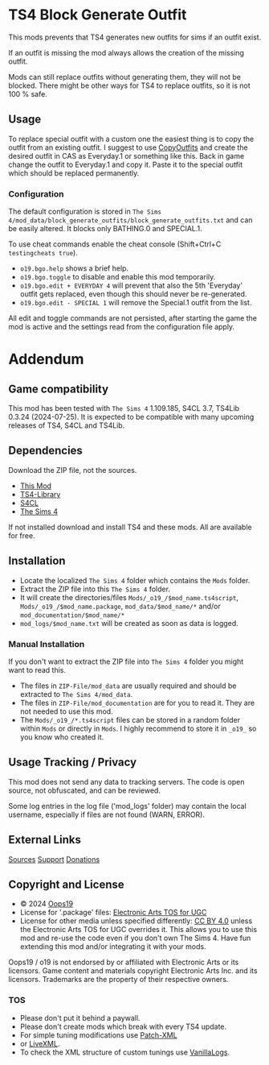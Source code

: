 # TS4 Block Generate Outfit

This mods prevents that TS4 generates new outfits for sims if an outfit exist.

If an outfit is missing the mod always allows the creation of the missing outfit.

Mods can still replace outfits without generating them, they will not be blocked. 
There might be other ways for TS4 to replace outfits, so it is not 100 % safe.

## Usage
To replace special outfit with a custom one the easiest thing is to copy the outfit from an existing outfit.
I suggest to use [CopyOutfits](https://github.com/Oops19/TS4-CopyOutfits) and create the desired outfit in CAS as Everyday.1 or something like this.
Back in game change the outfit to Everyday.1 and copy it.
Paste it to the special outfit which should be replaced permanently.

### Configuration
The default configuration is stored in `The Sims 4/mod_data/block_generate_outfits/block_generate_outfits.txt` and can be easily altered.
It blocks only BATHING.0 and SPECIAL.1.

To use cheat commands enable the cheat console (Shift+Ctrl+C `testingcheats true`).
* `o19.bgo.help` shows a brief help.
* `o19.bgo.toggle` to disable and enable this mod temporarily.
* `o19.bgo.edit + EVERYDAY 4` will prevent that also the 5th 'Everyday' outfit gets replaced, even though this should never be re-generated.
* `o19.bgo.edit - SPECIAL 1` will remove the Special.1 outfit from the list.

All edit and toggle commands are not persisted, after starting the game the mod is active and the settings read from the configuration file apply.


# Addendum

## Game compatibility
This mod has been tested with `The Sims 4` 1.109.185, S4CL 3.7, TS4Lib 0.3.24 (2024-07-25).
It is expected to be compatible with many upcoming releases of TS4, S4CL and TS4Lib.

## Dependencies
Download the ZIP file, not the sources.
* [This Mod](../../releases/latest)
* [TS4-Library](https://github.com/Oops19/TS4-Library/releases/latest)
* [S4CL](https://github.com/ColonolNutty/Sims4CommunityLibrary/releases/latest)
* [The Sims 4](https://www.ea.com/games/the-sims/the-sims-4)

If not installed download and install TS4 and these mods.
All are available for free.

## Installation
* Locate the localized `The Sims 4` folder which contains the `Mods` folder.
* Extract the ZIP file into this `The Sims 4` folder.
* It will create the directories/files `Mods/_o19_/$mod_name.ts4script`, `Mods/_o19_/$mod_name.package`, `mod_data/$mod_name/*` and/or `mod_documentation/$mod_name/*`
* `mod_logs/$mod_name.txt` will be created as soon as data is logged.

### Manual Installation
If you don't want to extract the ZIP file into `The Sims 4` folder you might want to read this. 
* The files in `ZIP-File/mod_data` are usually required and should be extracted to `The Sims 4/mod_data`.
* The files in `ZIP-File/mod_documentation` are for you to read it. They are not needed to use this mod.
* The `Mods/_o19_/*.ts4script` files can be stored in a random folder within `Mods` or directly in `Mods`. I highly recommend to store it in `_o19_` so you know who created it.

## Usage Tracking / Privacy
This mod does not send any data to tracking servers. The code is open source, not obfuscated, and can be reviewed.

Some log entries in the log file ('mod_logs' folder) may contain the local username, especially if files are not found (WARN, ERROR).

## External Links
[Sources](https://github.com/Oops19/)
[Support](https://discord.gg/d8X9aQ3jbm)
[Donations](https://www.patreon.com/o19)

## Copyright and License
* © 2024 [Oops19](https://github.com/Oops19)
* License for '.package' files: [Electronic Arts TOS for UGC](https://tos.ea.com/legalapp/WEBTERMS/US/en/PC/)  
* License for other media unless specified differently: [CC BY 4.0](https://creativecommons.org/licenses/by/4.0/) unless the Electronic Arts TOS for UGC overrides it.
This allows you to use this mod and re-use the code even if you don't own The Sims 4.
Have fun extending this mod and/or integrating it with your mods.

Oops19 / o19 is not endorsed by or affiliated with Electronic Arts or its licensors.
Game content and materials copyright Electronic Arts Inc. and its licensors. 
Trademarks are the property of their respective owners.

### TOS
* Please don't put it behind a paywall.
* Please don't create mods which break with every TS4 update.
* For simple tuning modifications use [Patch-XML](https://github.com/Oops19/TS4-PatchXML) 
* or [LiveXML](https://github.com/Oops19/TS4-LiveXML).
* To check the XML structure of custom tunings use [VanillaLogs](https://github.com/Oops19/TS4-VanillaLogs).
